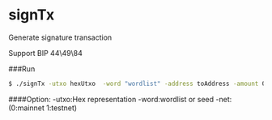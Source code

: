 signTx
======

Generate signature transaction

Support BIP 44\49\84

###Run
```bash
$ ./signTx -utxo hexUtxo  -word "wordlist" -address toAddress -amount 0.1 -net 1
```

####Option:
    -utxo:Hex representation
    -word:wordlist or seed
    -net:(0:mainnet  1:testnet)

